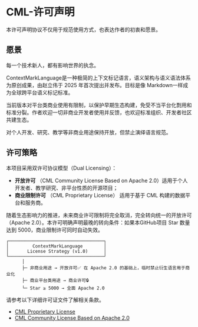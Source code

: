 # CML-许可声明

本许可声明协议不仅用于规范使用方式，也表达作者的初衷和愿景。



## 愿景

每一个技术新人，都有影响世界的执念。

ContextMarkLanguage是一种极简的上下文标记语言，语义架构与语义语法体系为原创成果，由赵立伟于 2025 年首次提出并发布。目标是像 Markdown一样成为全球跨平台语义标记标准。

当前版本对平台类商业使用有限制，以保护早期生态构建，免受不当平台化剽用和标准分裂。作者欢迎一切非商业开发者使用并反馈，也欢迎标准组织、开发者社区共建生态。

对个人开发、研究、教学等非商业用途保持开放，但禁止演绎语言规范。



## 许可策略

本项目采用双许可协议模型（Dual Licensing）：

- **开放许可** （CML Community License Based on Apache 2.0）适用于个人开发者、教学研究、非平台性质的开源项目；
- **商业限制许可** （CML Proprietary License） 适用于基于 CML 构建的数据平台和服务商。

随着生态影响力的推进，未来商业许可限制将完全取消，完全转向统一的开放许可（Apache 2.0）。本许可明确声明最晚的转向条件：如果本GitHub项目 Star 数量达到 5000，商业限制许可同时自动失效。

```plaintext
┌────────────────────────────────────┐
│         ContextMarkLanguage        │
│       License Strategy (v1.0)      │
└────────────────────────────────────┘
      │
      ├─ 非商业用途 → 开放许可✅ 在 Apache 2.0 的基础上，临时禁止衍生语言用于商业化
      ├─ 商业平台类用途 → 商业许可🔒
      └─ Star ≥ 5000 → 全面 Apache 2.0
```

请参考以下详细许可证文件了解相关条款。

- [CML Proprietary License](./LICENSE_proprietary.md)
- [CML Community License Based on Apache 2.0](./LICENSE_apache.md)
